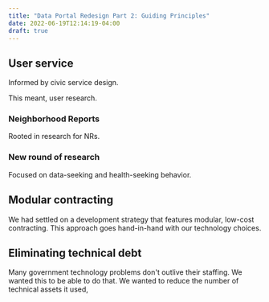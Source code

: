 ```yaml
---
title: "Data Portal Redesign Part 2: Guiding Principles"
date: 2022-06-19T12:14:19-04:00
draft: true
---
```


## User service
Informed by civic service design.

This meant, user research.

### Neighborhood Reports
Rooted in research for NRs.

### New round of research
Focused on data-seeking and health-seeking behavior. 

## Modular contracting
We had settled on a development strategy that features modular, low-cost contracting. This approach goes hand-in-hand with our technology choices. 

## Eliminating technical debt
Many government technology problems don't outlive their staffing. We wanted this to be able to do that. We wanted to reduce the number of technical assets it used, 
